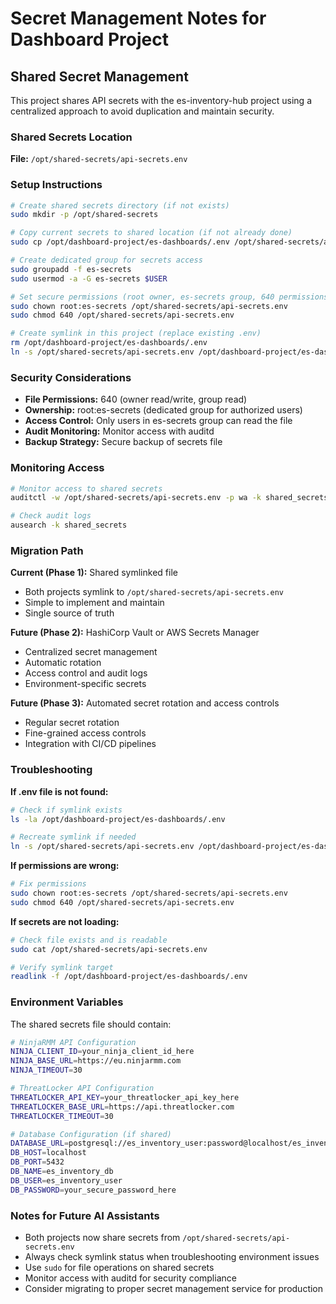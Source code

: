 # Secret Management Notes for Dashboard Project

## Shared Secret Management

This project shares API secrets with the es-inventory-hub project using a centralized approach to avoid duplication and maintain security.

### Shared Secrets Location
**File:** `/opt/shared-secrets/api-secrets.env`

### Setup Instructions

```bash
# Create shared secrets directory (if not exists)
sudo mkdir -p /opt/shared-secrets

# Copy current secrets to shared location (if not already done)
sudo cp /opt/dashboard-project/es-dashboards/.env /opt/shared-secrets/api-secrets.env

# Create dedicated group for secrets access
sudo groupadd -f es-secrets
sudo usermod -a -G es-secrets $USER

# Set secure permissions (root owner, es-secrets group, 640 permissions)
sudo chown root:es-secrets /opt/shared-secrets/api-secrets.env
sudo chmod 640 /opt/shared-secrets/api-secrets.env

# Create symlink in this project (replace existing .env)
rm /opt/dashboard-project/es-dashboards/.env
ln -s /opt/shared-secrets/api-secrets.env /opt/dashboard-project/es-dashboards/.env
```

### Security Considerations

- **File Permissions:** 640 (owner read/write, group read)
- **Ownership:** root:es-secrets (dedicated group for authorized users)
- **Access Control:** Only users in es-secrets group can read the file
- **Audit Monitoring:** Monitor access with auditd
- **Backup Strategy:** Secure backup of secrets file

### Monitoring Access

```bash
# Monitor access to shared secrets
auditctl -w /opt/shared-secrets/api-secrets.env -p wa -k shared_secrets

# Check audit logs
ausearch -k shared_secrets
```

### Migration Path

**Current (Phase 1):** Shared symlinked file
- Both projects symlink to `/opt/shared-secrets/api-secrets.env`
- Simple to implement and maintain
- Single source of truth

**Future (Phase 2):** HashiCorp Vault or AWS Secrets Manager
- Centralized secret management
- Automatic rotation
- Access control and audit logs
- Environment-specific secrets

**Future (Phase 3):** Automated secret rotation and access controls
- Regular secret rotation
- Fine-grained access controls
- Integration with CI/CD pipelines

### Troubleshooting

**If .env file is not found:**
```bash
# Check if symlink exists
ls -la /opt/dashboard-project/es-dashboards/.env

# Recreate symlink if needed
ln -s /opt/shared-secrets/api-secrets.env /opt/dashboard-project/es-dashboards/.env
```

**If permissions are wrong:**
```bash
# Fix permissions
sudo chown root:es-secrets /opt/shared-secrets/api-secrets.env
sudo chmod 640 /opt/shared-secrets/api-secrets.env
```

**If secrets are not loading:**
```bash
# Check file exists and is readable
sudo cat /opt/shared-secrets/api-secrets.env

# Verify symlink target
readlink -f /opt/dashboard-project/es-dashboards/.env
```

### Environment Variables

The shared secrets file should contain:
```bash
# NinjaRMM API Configuration
NINJA_CLIENT_ID=your_ninja_client_id_here
NINJA_BASE_URL=https://eu.ninjarmm.com
NINJA_TIMEOUT=30

# ThreatLocker API Configuration
THREATLOCKER_API_KEY=your_threatlocker_api_key_here
THREATLOCKER_BASE_URL=https://api.threatlocker.com
THREATLOCKER_TIMEOUT=30

# Database Configuration (if shared)
DATABASE_URL=postgresql://es_inventory_user:password@localhost/es_inventory_db
DB_HOST=localhost
DB_PORT=5432
DB_NAME=es_inventory_db
DB_USER=es_inventory_user
DB_PASSWORD=your_secure_password_here
```

### Notes for Future AI Assistants

- Both projects now share secrets from `/opt/shared-secrets/api-secrets.env`
- Always check symlink status when troubleshooting environment issues
- Use `sudo` for file operations on shared secrets
- Monitor access with auditd for security compliance
- Consider migrating to proper secret management service for production
